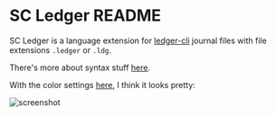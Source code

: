 # SC Ledger README

SC Ledger is a language extension for [ledger-cli][2] journal files with
file extensions `.ledger` or `.ldg`. 

There's more about syntax stuff [here][2].

With the color settings [here][3], I think it looks pretty:

![screenshot][4]

[1]: https://www.ledger-cli.org/
[2]: https://github.com/scarpent/ledgerbil/tree/master/syntax
[3]: https://github.com/scarpent/ledgerbil/tree/master/syntax/vscode/vscode-settings.json
[4]: https://raw.githubusercontent.com/scarpent/ledgerbil/master/docs/images/ledger-syntax-highlighting.png
